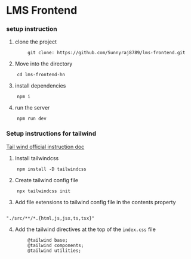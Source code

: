 # LMS Frontend

### setup instruction
1. clone the project
```
        git clone: https://github.com/Sunnyraj8789/lms-frontend.git
```
2. Move into the directory
```
    cd lms-frontend-hn
```

3. install dependencies
```
    npm i
```



4. run the server
```
    npm run dev
```


### Setup instructions for tailwind

[Tail wind official instruction doc](https://tailwindcss.com/docs/installation)

1. Install tailwindcss

```
    npm install -D tailwindcss
```

2. Create tailwind config file

```
    npx tailwindcss init
```

3. Add file extensions to tailwind config file in the contents property 
```

"./src/**/*.{html,js,jsx,ts,tsx}"
```


4. Add the tailwind directives at the top of the `index.css` file
```
        @tailwind base;
        @tailwind components;
        @tailwind utilities;
 ```





